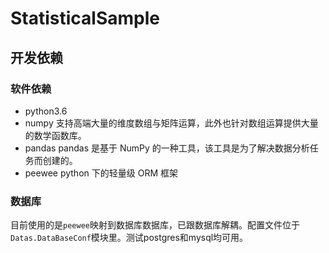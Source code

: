 # StatisticalSample

## 开发依赖

### 软件依赖

- python3.6
- numpy 支持高端大量的维度数组与矩阵运算，此外也针对数组运算提供大量的数学函数库。
- pandas pandas 是基于 NumPy 的一种工具，该工具是为了解决数据分析任务而创建的。
- peewee python 下的轻量级 ORM 框架

### 数据库

目前使用的是`peewee`映射到数据库数据库，已跟数据库解耦。配置文件位于`Datas.DataBaseConf`模块里。测试postgres和mysql均可用。
